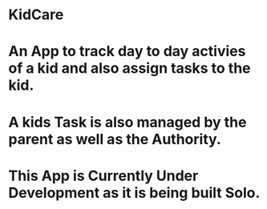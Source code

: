 # KidCare
# An App to track day to day activies of a kid and also assign tasks to the kid. 
# A kids Task is also managed by the parent as well as the Authority. 
# This App is Currently Under Development as it is being built Solo. 

